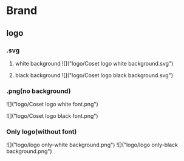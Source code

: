 # Brand

## logo
### .svg
1. white background
![]("logo/Coset logo white background.svg")

2. black background
![]("logo/Coset logo black background.svg")


### .png(no background)
![]("logo/Coset logo white font.png")

![]("logo/Coset logo black font.png")


### Only logo(without font)
![]("logo/logo only-white background.png")
![]("logo/logo only-black background.png")